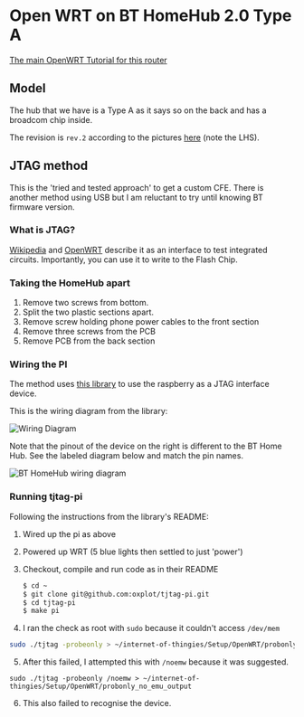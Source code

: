 # Open WRT on BT HomeHub 2.0 Type A

[The main OpenWRT Tutorial for this router](https://wiki.openwrt.org/toh/bt/homehub_v2a#flashing_the_new_bootloader)

## Model
The hub that we have is a Type A as it says so on the back and has a broadcom chip inside.

The revision is `rev.2` according to the pictures [here](https://wiki.openwrt.org/toh/bt/homehub_v2a#flashing_the_new_bootloader) (note the LHS).

## JTAG method
This is the 'tried and tested approach' to get a custom CFE. There is another method using USB but I am reluctant to try until knowing BT firmware version.

### What is JTAG?

[Wikipedia](https://en.wikipedia.org/wiki/JTAG) and [OpenWRT](https://wiki.openwrt.org/doc/hardware/port.jtag) describe it as an interface to test integrated circuits. Importantly, you can use it to write to the Flash Chip.

### Taking the HomeHub apart

1. Remove two screws from bottom.
2. Split the two plastic sections apart.
3. Remove screw holding phone power cables to the front section
4. Remove three screws from the PCB
4. Remove PCB from the back section

### Wiring the PI
The method uses [this library](https://github.com/oxplot/tjtag-pi) to use the raspberry as a JTAG interface device.

This is the wiring diagram from the library:

![Wiring Diagram](https://raw.githubusercontent.com/oxplot/tjtag-pi/master/wiring.jpg)

Note that the pinout of the device on the right is different to the BT Home Hub. See the labeled diagram below and match the pin names.

![BT HomeHub wiring diagram](https://wiki.openwrt.org/_media/media/bt/homehub2a_rev2_jtag.jpg?cache=)

### Running tjtag-pi

Following the instructions from the library's README:
1. Wired up the pi as above
2. Powered up WRT (5 blue lights then settled to just 'power')
3. Checkout, compile and run code as in their README

    ```bash
    $ cd ~
    $ git clone git@github.com:oxplot/tjtag-pi.git
    $ cd tjtag-pi
    $ make pi
    ```
4. I ran the check as root with `sudo` because it couldn't access `/dev/mem`
```bash
sudo ./tjtag -probeonly > ~/internet-of-thingies/Setup/OpenWRT/probonly_output
```
5. After this failed, I attempted this with `/noemw` because it was suggested.
```
sudo ./tjtag -probeonly /noemw > ~/internet-of-thingies/Setup/OpenWRT/probonly_no_emu_output
```
6. This also failed to recognise the device.

